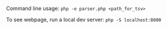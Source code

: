 Command line usage:
`php -e parser.php <path_for_tsv>`

To see webpage, run a local dev server:
`php -S localhost:8000`
